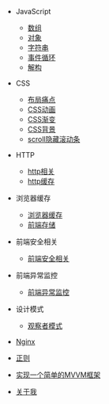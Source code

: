 * JavaScript
    * [数组](src/JavaScript/数组/数组)
    * [对象](src/JavaScript/对象/对象)
    * [字符串](src/JavaScript/字符串/字符串)
    * [事件循环](src/JavaScript/事件循环/事件循环)
    * [解构](src/JavaScript/解构/解构)

* CSS
    * [布局痛点](src/CSS/布局痛点)
    * [CSS动画](src/CSS/CSS动画)
    * [CSS渐变](src/CSS/CSS渐变)
    * [CSS背景](src/CSS/CSS背景)
    * [scroll隐藏滚动条](src/CSS/scroll隐藏滚动条)

* HTTP
    * [http相关](src/http/http相关)
    * [http缓存](src/http/http缓存)



* 浏览器缓存
    * [浏览器缓存](src/浏览器缓存/浏览器缓存)
    * [前端存储](src/浏览器缓存/前端存储)

* 前端安全相关
    * [前端安全相关](src/前端安全相关/前端安全相关)

* 前端异常监控
    * [前端异常监控](src/前端异常监控/前端异常监控)

* 设计模式
    * [观察者模式](src/JavaScript/设计模式/观察者模式)

* [Nginx](src/Nginx/Nginx)

* [正则](src/正则/正则)

* [实现一个简单的MVVM框架](src/实现一个简单的MVVM框架/实现一个简单的MVVM框架)


* [关于我](src/关于我)

